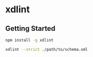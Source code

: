 # xdlint

## Getting Started

```sh
npm install -g xdlint
```

```sh
xdlint --strict ./path/to/schema.xml
```
